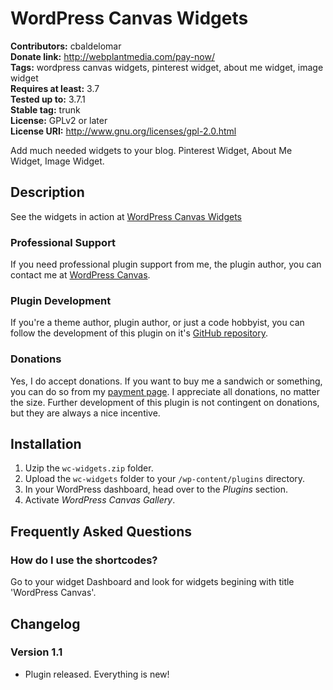 # WordPress Canvas Widgets #

**Contributors:** cbaldelomar  
**Donate link:** http://webplantmedia.com/pay-now/  
**Tags:** wordpress canvas widgets, pinterest widget, about me widget, image widget  
**Requires at least:** 3.7  
**Tested up to:** 3.7.1  
**Stable tag:** trunk  
**License:** GPLv2 or later  
**License URI:** http://www.gnu.org/licenses/gpl-2.0.html  

Add much needed widgets to your blog. Pinterest Widget, About Me Widget, Image Widget.

## Description ##

See the widgets in action at [WordPress Canvas Widgets](http://wordpresscanvas.com/features/widgets/wordpress-canvas-widgets/)

### Professional Support

If you need professional plugin support from me, the plugin author, you can contact me at [WordPress Canvas](http://wordpresscanvas.com/).

### Plugin Development

If you're a theme author, plugin author, or just a code hobbyist, you can follow the development of this plugin on it's [GitHub repository](https://github.com/webplantmedia/wc-widgets). 

### Donations

Yes, I do accept donations.  If you want to buy me a sandwich or something, you can do so from my [payment page](http://webplantmedia.com/pay-now/).  I appreciate all donations, no matter the size.  Further development of this plugin is not contingent on donations, but they are always a nice incentive.

## Installation ##

1. Uzip the `wc-widgets.zip` folder.
2. Upload the `wc-widgets` folder to your `/wp-content/plugins` directory.
3. In your WordPress dashboard, head over to the *Plugins* section.
4. Activate *WordPress Canvas Gallery*.

## Frequently Asked Questions ##

### How do I use the shortcodes?

Go to your widget Dashboard and look for widgets begining with title 'WordPress Canvas'.

## Changelog ##

### Version 1.1

* Plugin released.  Everything is new!
